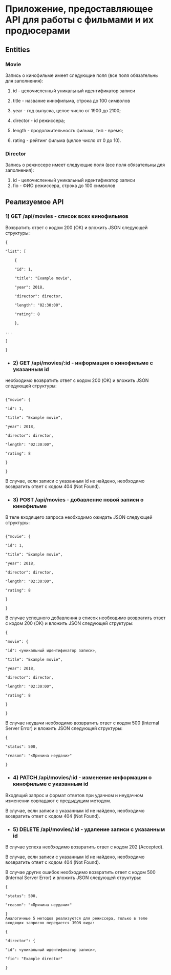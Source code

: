 # Приложение, предоставляющее API для работы с фильмами и их продюсерами

## Entities

### Movie
Запись о кинофильме имеет следующие поля (все поля обязательны для заполнения):

1. id - целочисленный уникальный идентификатор записи

2. title - название кинофильма, строка до 100 символов

3. year - год выпуска, целое число от 1900 до 2100;

4. director - id режиссера;

5. length - продолжительность фильма, тип - время;

6. rating - рейтинг фильма (целое число от 0 до 10).

### Director 
Запись о режиссере имеет следующие поля (все поля обязательны для заполнения):

1. id - целочисленный уникальный идентификатор записи
2. fio - ФИО режиссера, строка до 100 символов


## Реализуемое API

### 1) GET /api/movies - список всех кинофильмов

Возвратить ответ с кодом 200 (OK) и вложить JSON следующей структуры:

````
{

"list": [

    {
    
    "id": 1,
    
    "title": "Example movie",
    
    "year": 2018,
    
    "director": director,
    
    "length": "02:30:00",
    
    "rating": 8
    
    },

...

]

}
````

- ### 2) GET /api/movies/:id - информация о кинофильме с указанным id

необходимо возвратить ответ с кодом 200 (OK) и вложить JSON следующей структуры:

````

{"movie": {

"id": 1,

"title": "Example movie",

"year": 2018,

"director": director,

"length": "02:30:00",

"rating": 8

}

}
````

В случае, если записи с указанным id не найдено, необходимо возвратить ответ с кодом 404 (Not Found).

- ### 3) POST /api/movies - добавление новой записи о кинофильме

В теле входящего запроса необходимо ожидать JSON следующей структуры:

````

{"movie": {

"id": 1,

"title": "Example movie",

"year": 2018,

"director": director,

"length": "02:30:00",

"rating": 8

}

}
````

В случае успешного добавления в список необходимо возвратить ответ с кодом 200 (OK) и вложить JSON следующей структуры:

````
{

"movie": {

"id": <уникальный идентификатор записи>,

"title": "Example movie",

"year": 2018,

"director": director,

"length": "02:30:00",

"rating": 8

}

}
````
В случае неудачи необходимо возвратить ответ с кодом 500 (Internal Server Error) и вложить JSON следующей структуры:
````
{

"status": 500,

"reason": "<Причина неудачи>"

}
````

- ### 4) PATCH /api/movies/:id - изменение информации о кинофильме с указанным id

Входящий запрос и формат ответов при удачном и неудачном изменении совпадают с предыдущим методом.

В случае, если записи с указанным id не найдено, необходимо возвратить ответ с кодом 404 (Not Found).


- ### 5) DELETE /api/movies/:id - удаление записи с указанным id

В случае успеха необходимо возвратить ответ с кодом 202 (Accepted).

В случае, если записи с указанным id не найдено, необходимо возвратить ответ с кодом 404 (Not Found).

В случае других ошибок необходимо возвратить ответ с кодом 500 (Internal Server Error) и вложить JSON следующей
структуры:
````
{

"status": 500,

"reason": "<Причина неудачи>"

}
Аналогичные 5 методов реализуются для режиссера, только в теле входящих запросов передается JSON вида:

{

"director": {

"id": <уникальный идентификатор записи>,

"fio": "Example director"

}
````